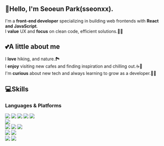 
## 👋Hello, I'm Seoeun Park(sseonxx).
I'm a **front-end developer** specializing in building web frontends with **React and JavaScript**.<br>
I **value** UX and **focus** on clean code, efficient solutions.🕵️‍♀️<br>

## 💕A little about me
I **love** hiking, and nature.🏞️<br>
I **enjoy** visiting new cafes and finding inspiration and chilling out.☕🥐<br>
I'm **curious** about new tech and always learning to grow as a developer.👩‍💻<br>

## 💻Skills
### Languages & Platforms
<img src="https://img.shields.io/badge/React-61DAFB?style=flat-square&logo=React&logoColor=black"/>&nbsp;<img src="https://img.shields.io/badge/JavaScript-F7DF1E?style=flat-square&logo=javascript&logoColor=black"/>&nbsp;<img src="https://img.shields.io/badge/typescript-3178C6?style=flat-square&logo=typescript&logoColor=white"/>&nbsp;<img src="https://img.shields.io/badge/Next.js-000000?style=flat-square&logo=nextdotjs&logoColor=white"/>&nbsp;<img src="https://img.shields.io/badge/Node.js-5FA04E?style=flat-square&logo=nodedotjs&logoColor=white"/>
<br><img src="https://img.shields.io/badge/React Query-FF4154?style=flat-square&logo=reactquery&logoColor=white"/>
<br><img src="https://img.shields.io/badge/Java-blue?style=flat-square"/>&nbsp;<img src="https://img.shields.io/badge/Spring-6DB33F?style=flat-square&logo=spring&logoColor=white"/>&nbsp;<img src="https://img.shields.io/badge/NestJS-E0234E?style=flat-square&logo=nestjs&logoColor=white"/>
<br><img src="https://img.shields.io/badge/MySQL-4479A1?style=flat-square&logo=mysql&logoColor=white"/>&nbsp;<img src="https://img.shields.io/badge/PostgreSQL-4169E1?style=flat-square"/>
<br><img src="https://img.shields.io/badge/Docker-2496ED?style=flat-square&logo=docker&logoColor=white"/>&nbsp;<img src="https://img.shields.io/badge/Apache Tomcat-F8DC75?style=flat-square&logo=apachetomcat&logoColor=black"/>




<!--

https://simpleicons.org/?q=next

**sseonxx/sseonxx** is a ✨ _special_ ✨ repository because its `README.md` (this file) appears on your GitHub profile.

Here are some ideas to get you started:

- 🔭 I’m currently working on ...
- 🌱 I’m currently learning ...
- 👯 I’m looking to collaborate on ...
- 🤔 I’m looking for help with ...
- 💬 Ask me about ...
- 📫 How to reach me: ...
- 😄 Pronouns: ...
- ⚡ Fun fact: ...
-->
